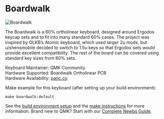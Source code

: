 # Boardwalk

![Boardwalk](https://i.imgur.com/CQj3b9E.jpg)

The Boardwalk is a 60% ortholinear keyboard, designed around Ergodox keycap sets and to fit into many standard 60% cases. The project was inspired by OLKB’s Atomic keyboard, which used larger 2u mods, but u/shensmobile
decided to switch to 1.5u keys so that Ergodox sets would provide excellent compatibility. The rest of the board can be covered using standard key sizes from 60% sets.

Keyboard Maintainer: QMK Community  
Hardware Supported: Boardwalk Ortholinear PCB  
Hardware Availability: [panc.co](https://www.panc.co/boardwalk-group-buy.html)

Make example for this keyboard (after setting up your build environment):

    make boardwalk:default

See the [build environment setup](https://docs.qmk.fm/#/getting_started_build_tools) and the [make instructions](https://docs.qmk.fm/#/getting_started_make_guide) for more information. Brand new to QMK? Start with our [Complete Newbs Guide](https://docs.qmk.fm/#/newbs).
